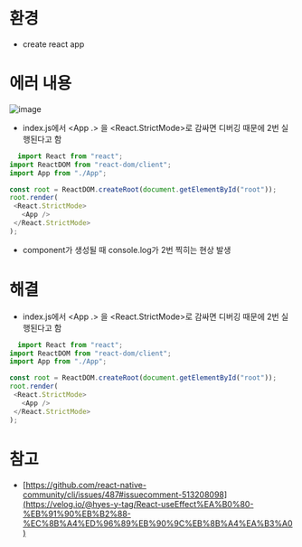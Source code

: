 
# 환경
- create react app 

# 에러 내용
![image](https://user-images.githubusercontent.com/86208370/177387043-d2739bf7-a57d-46b3-b1e9-976e8242cb1d.png)
- index.js에서 <App .> 을  <React.StrictMode>로 감싸면 디버깅 때문에 2번 실행된다고 함
 ```js
   import React from "react";
import ReactDOM from "react-dom/client";
import App from "./App";

const root = ReactDOM.createRoot(document.getElementById("root"));
root.render(
  <React.StrictMode>
    <App />
  </React.StrictMode>
);
 ```
- component가 생성될 때 console.log가 2번 찍히는 현상 발생



# 해결
- index.js에서 <App .> 을  <React.StrictMode>로 감싸면 디버깅 때문에 2번 실행된다고 함
 ```js
   import React from "react";
import ReactDOM from "react-dom/client";
import App from "./App";

const root = ReactDOM.createRoot(document.getElementById("root"));
root.render(
  <React.StrictMode>
    <App />
  </React.StrictMode>
);
```


# 참고
-  [https://github.com/react-native-community/cli/issues/487#issuecomment-513208098](https://velog.io/@hyes-y-tag/React-useEffect%EA%B0%80-%EB%91%90%EB%B2%88-%EC%8B%A4%ED%96%89%EB%90%9C%EB%8B%A4%EA%B3%A0)
